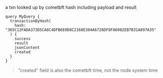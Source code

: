 a txn looked up by cometbft hash including payload and result

```
query MyQuery {
  transactionByHash(
    hash: "365C12FADA373D5CA8C4DFB6E0D8C2168E304A6726DF8FA6002EB7B31A897A35"
  ) {
    success
    result
    jsonContent
    created
  }
}
```
>"created" field is also the cometbft time, not the node system time